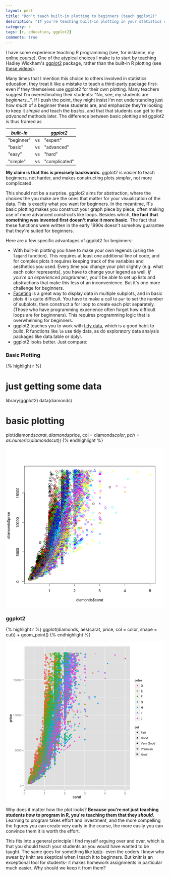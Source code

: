 ```yaml
---
layout: post
title: "Don't teach built-in plotting to beginners (teach ggplot2)"
description: "If you're teaching built-in plotting in your statistics class, you're doing it wrong."
category: r
tags: [r, education, ggplot2]
comments: true
---
```





I have some experience teaching R programming (see, for instance, my [online course](http://dgrtwo.github.io/RData)). One of the atypical choices I make is to start by teaching Hadley Wickham's [ggplot2](http://ggplot2.org/) package, rather than the built-in R plotting (see [these videos](http://dgrtwo.github.io/RData/lesson2)).

Many times that I mention this choice to others involved in statistics education, they treat it like a mistake to teach a third-party package first- even if they themselves use ggplot2 for their own plotting. Many teachers suggest I'm overestimating their students: "No, see, my students are *beginners*...". If I push the point, they might insist I'm not understanding just how *much* of a beginner these students are, and emphasize they're looking to keep it *simple* and teach the *basics*, and that that students can get to the *advanced* methods later. The difference between basic plotting and ggplot2 is thus framed as

| *built-in*    |    | *ggplot2*  |
|------------|----|------------|
| "beginner" | vs | "expert"   |
| "basic"    | vs | "advanced" |
| "easy"     | vs | "hard"     |
| "simple"   | vs | "complicated" |

**My claim is that this is precisely backwards.** ggplot2 is *easier* to teach beginners, not harder, and makes constructing plots *simpler*, not more complicated.

This should not be a surprise. ggplot2 aims for abstraction, where the choices the you make are the ones that matter for your visualization of the data. This is exactly what you want for beginners. In the meantime, R's basic plotting makes you construct your graph piece by piece, often making use of more advanced constructs like loops. Besides which, **the fact that something was invented first doesn't make it more basic.** The fact that these functions were written in the early 1990s doesn't somehow guarantee that they're suited for beginners.

Here are a few specific advantages of ggplot2 for beginners:

* With built-in plotting you have to make your own legends (using the `legend` function). This requires at least one additional line of code, and for complex plots it requires keeping track of the variables and aesthetics you used. Every time you change your plot slightly (e.g. what each color represents), you have to change your legend as well. *If you're an experienced programmer*, you'll be able to set up lists and abstractions that make this less of an inconvenience. But it's one more challenge for beginners.
* [Faceting](http://www.cookbook-r.com/Graphs/Facets_(ggplot2)/) is a great way to display data in multiple subplots, and in basic plots it is quite difficult. You have to make a call to `par` to set the number of subplots, then construct a for loop to create each plot separately. (Those who have programming experience often forget how difficult loops are for beginnners). This requires programming logic that is overwhelming for beginners.
* ggplot2 teaches you to work with [tidy data](http://www.jstatsoft.org/v59/i10), which is a good habit to build. R functions like `lm` use tidy data, as do exploratory data analysis packages like data.table or dplyr.
* ggplot2 looks better. Just compare:

### Basic Plotting


{% highlight r %}
# just getting some data
library(ggplot2)
data(diamonds)

# basic plotting
plot(diamonds$carat, diamonds$price, col = diamonds$color,
    pch = as.numeric(diamonds$cut))
{% endhighlight %}

![center](/figs/2014-12-15-teach_ggplot2_to_beginners/basicplot-1.png) 

### ggplot2


{% highlight r %}
ggplot(diamonds, aes(carat, price, col = color, shape = cut)) +
    geom_point()
{% endhighlight %}

![center](/figs/2014-12-15-teach_ggplot2_to_beginners/ggplot2-1.png) 

Why does it matter how the plot looks? **Because you're not just teaching students *how* to program in R, you're teaching them that they *should.*** Learning to program takes effort and investment, and the more compelling the figures you can create very early in the course, the more easily you can convince them it is worth the effort.

This fits into a general principle I find myself arguing over and over, which is that you should teach your students as you would have wanted to be taught. The same goes for something like [knitr](http://yihui.name/knitr/)- even the coders I know who swear by knitr are skeptical when I teach it to beginners. But knitr is an exceptional tool for students- it makes homework assignments in particular much easier. Why should we keep it from them?
